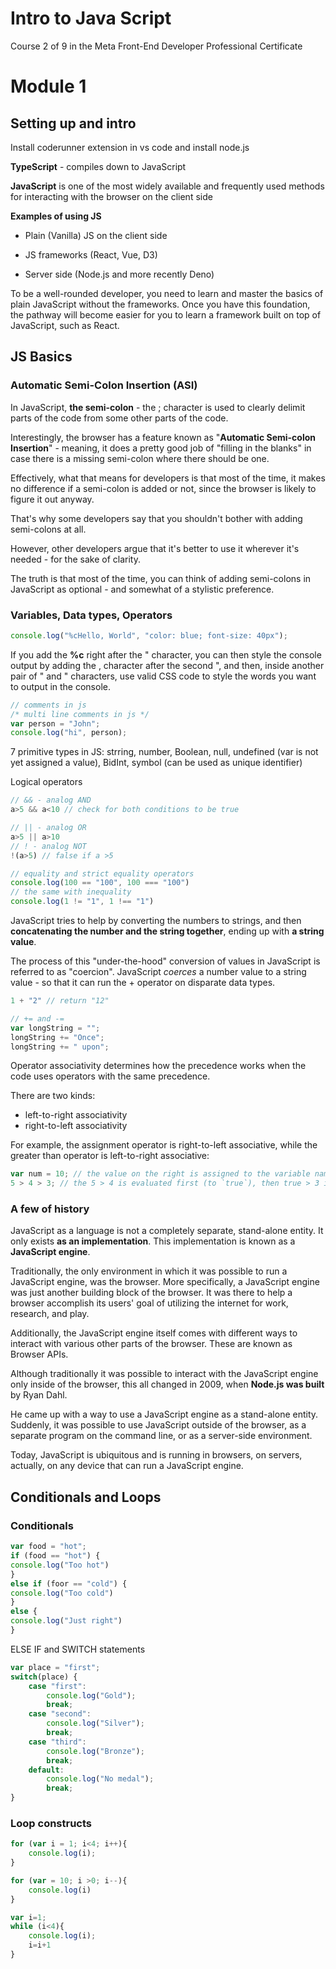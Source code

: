 # Intro to Java Script

Course 2 of 9 in the Meta Front-End Developer Professional Certificate

# Module 1

## Setting up and intro 

Install coderunner extension in vs code and install node.js 

**TypeScript** - compiles down to JavaScript

**JavaScript** is one of the most widely available and frequently used methods for interacting with the browser on the client side

**Examples of using JS** 

* Plain (Vanilla) JS on the client side 

* JS frameworks (React, Vue, D3)
* Server side (Node.js  and more recently Deno)

To be a well-rounded developer, you need to learn and master the basics of plain JavaScript without the frameworks. Once you have this foundation, the pathway will become easier for you to learn a framework built on top of JavaScript, such as React.

## JS Basics

### Automatic Semi-Colon Insertion (ASI)

In JavaScript, **the semi-colon** - the ; character is used to clearly delimit parts of the code from some other parts of the code.

Interestingly, the browser has a feature known as "**Automatic Semi-colon Insertion**" - meaning, it does a pretty good job of "filling in the blanks" in case there is a missing semi-colon where there should be one.

Effectively, what that means for developers is that most of the time, it makes no difference if a semi-colon is added or not, since the browser is likely to figure it out anyway.

That's why some developers say that you shouldn't bother with adding semi-colons at all.

However, other developers argue that it's better to use it wherever it's needed - for the sake of clarity.

The truth is that most of the time, you can think of adding semi-colons in JavaScript as optional - and somewhat of a stylistic preference.

### Variables, Data types, Operators

```js
console.log("%cHello, World", "color: blue; font-size: 40px");
```

If you add the **%c** right after the " character, you can then style the console output by adding the , character after the second ", and then, inside another pair of " and " characters, use valid CSS code to style the words you want to output in the console.

```js
// comments in js 
/* multi line comments in js */
var person = "John";
console.log("hi", person);
```

7 primitive types in JS: strring, number, Boolean, null, undefined (var is not yet assigned a value), BidInt, symbol (can be used as unique identifier)

Logical operators 

```js
// && - analog AND
a>5 && a<10 // check for both conditions to be true

// || - analog OR 
a>5 || a>10
// ! - analog NOT 
!(a>5) // false if a >5

// equality and strict equality operators 
console.log(100 == "100", 100 === "100")
// the same with inequality
console.log(1 != "1", 1 !== "1")
```

JavaScript tries to help by converting the numbers to strings, and then **concatenating the number and the string together**, ending up with **a string value**.

The process of this "under-the-hood" conversion of values in JavaScript is referred to as "coercion". JavaScript *coerces* a number value to a string value - so that it can run the + operator on disparate data types.

```js
1 + "2" // return "12"
```

```js
// += and -=
var longString = "";
longString += "Once";
longString += " upon";
```

Operator associativity determines how the precedence works when the code uses operators with the same precedence.

There are two kinds: 

- left-to-right associativity
- right-to-left associativity

For example, the assignment operator is right-to-left associative, while the greater than operator is left-to-right associative:

```js
var num = 10; // the value on the right is assigned to the variable name on the left
5 > 4 > 3; // the 5 > 4 is evaluated first (to `true`), then true > 3 is evaluated to `false`, because the `true` value is coerced to `1`
```

### A few of history

JavaScript as a language is not a completely separate, stand-alone entity. It only exists **as an implementation**. This implementation is known as a **JavaScript engine**.

Traditionally, the only environment in which it was possible to run a JavaScript engine, was the browser. More specifically, a JavaScript engine was just another building block of the browser. It was there to help a browser accomplish its users' goal of utilizing the internet for work, research, and play.

Additionally, the JavaScript engine itself comes with different ways to interact with various other parts of the browser. These are known as Browser APIs.

Although traditionally it was possible to interact with the JavaScript engine only inside of the browser, this all changed in 2009, when **Node.js was built** by Ryan Dahl.

He came up with a way to use a JavaScript engine as a stand-alone entity. Suddenly, it was possible to use JavaScript outside of the browser, as a separate program on the command line, or as a server-side environment.

Today, JavaScript is ubiquitous and is running in browsers, on servers, actually, on any device that can run a JavaScript engine.

## Conditionals and Loops

### Conditionals

```js
var food = "hot";
if (food == "hot") {
console.log("Too hot")
}
else if (foor == "cold") {
console.log("Too cold")
}
else {
console.log("Just right")
}
```

ELSE IF and SWITCH statements 

```js
var place = "first";
switch(place) {
    case "first":
        console.log("Gold");
        break;
    case "second":
        console.log("Silver");
        break;
    case "third":
        console.log("Bronze");
        break;
    default:
        console.log("No medal");
        break;
}
```

### Loop constructs

```js
for (var i = 1; i<4; i++){
	console.log(i);
}

for (var = 10; i >0; i--){
    console.log(i)
}

var i=1;
while (i<4){
    console.log(i);
    i=i+1
}
```

